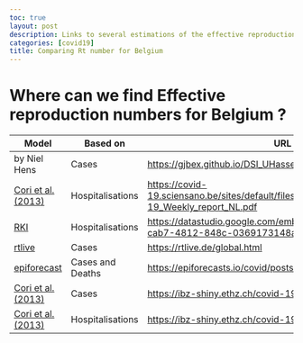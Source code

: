 ```yaml
---
toc: true
layout: post
description: Links to several estimations of the effective reproduction number for COVID-19 in Belgium
categories: [covid19]
title: Comparing Rt number for Belgium
---
```

# Where can we find Effective reproduction numbers for Belgium ?



|Model|Based on|URL|Rt|Date|
|-----|--------|---|--|-------|
|by Niel Hens|Cases|https://gjbex.github.io/DSI_UHasselt_covid_dashboard/|0.96|5/12/20|
|[Cori et al. (2013)](https://academic.oup.com/aje/article/178/9/1505/89262)|Hospitalisations|https://covid-19.sciensano.be/sites/default/files/Covid19/COVID-19_Weekly_report_NL.pdf|0.798|27/11/20 till 3/12/20|
|[RKI](https://staff.math.su.se/hoehle/blog/2020/04/15/effectiveR0.html)|Hospitalisations|https://datastudio.google.com/embed/u/0/reporting/c14a5cfc-cab7-4812-848c-0369173148ab/page/ZwmOB|0.97|9/12|
|[rtlive](https://rtlive.de/global.html#faqModal)|Cases|https://rtlive.de/global.html|0.80|
|[epiforecast](https://epiforecasts.io/covid/methods)|Cases and Deaths|https://epiforecasts.io/covid/posts/national/belgium/|0.5|2020-12-07|
|[Cori et al. (2013)](https://ibz-shiny.ethz.ch/covid-19-re/methods.pdf)|Cases|https://ibz-shiny.ethz.ch/covid-19-re/|1.01|2020-11-24|
|[Cori et al. (2013)](https://ibz-shiny.ethz.ch/covid-19-re/methods.pdf)|Hospitalisations|https://ibz-shiny.ethz.ch/covid-19-re/|0.84|2020-11-24|
